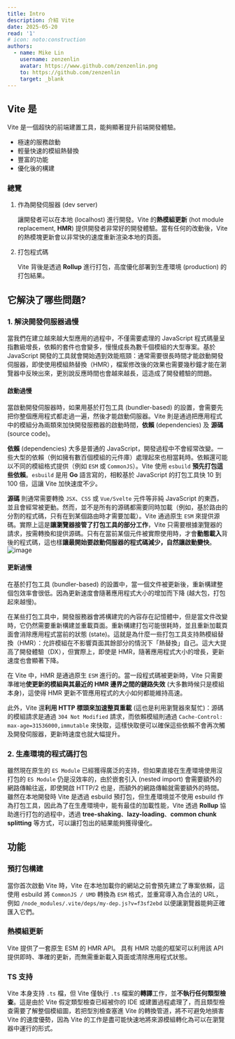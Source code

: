 ```yaml
---
title: Intro
description: 介紹 Vite
date: 2025-05-20
read: '1'
# icon: noto:construction
authors:
  - name: Mike Lin
    username: zenzenlin
    avatar: https://www.github.com/zenzenlin.png
    to: https://github.com/zenzenlin
    target: _blank
---
```


## Vite 是

Vite 是一個超快的前端建置工具，能夠顯著提升前端開發體驗。

- 極速的服務啟動
- 輕量快速的模組熱替換
- 豐富的功能
- 優化後的構建

### 總覽

1. 作為開發伺服器 (dev server)

    讓開發者可以在本地 (localhost) 進行開發。Vite 的**熱模組更新** (hot module replacement, **HMR**) 提供開發者非常好的開發體驗。當有任何的改動後，Vite 的熱模塊更新會以非常快的速度重新渲染本地的頁面。

2. 打包程式碼

    Vite 背後是透過 **Rollup** 進行打包，高度優化部署到生產環境 (production) 的打包結果。

## 它解決了哪些問題?

### 1. 解決開發伺服器過慢

  當我們在建立越來越大型應用的過程中，不僅需要處理的 JavaScript 程式碼量呈指數級增長，依賴的套件也會變多，慢慢成長為數千個模組的大型專案。基於 JavaScript 開發的工具就會開始遇到效能瓶頸：通常需要很長時間才能啟動開發伺服器，即使使用模組熱替換（HMR），檔案修改後的效果也需要幾秒鐘才能在瀏覽器中反映出來，更別說反應時間也會越來越長，這造成了開發體驗的問題。

#### 啟動過慢

  當啟動開發伺服器時，如果用基於打包工具 (bundler-based) 的設置，會需要先把你整個應用程式都走過一遍，然後才能啟動伺服器。Vite 則是通過把應用程式中的模組分為兩類來加快開發服務器的啟動時間，**依賴** (dependencies) 及 **源碼** (source code)。

  **依賴** (dependencies) 大多是普通的 JavaScript，開發過程中不會經常改變。一些大型的依賴（例如擁有數百個模組的元件庫）處理起來也相當耗時。依賴還可能以不同的模組格式提供（例如 `ESM` 或 `CommonJS`）。Vite 使用 `esbuild` **預先打包這些依賴**。`esbuild` 是用 **Go** 語言寫的，相較基於 JavaScript 的打包工具快 10 到 100 倍，這讓 Vite 加快速度不少。

  **源碼** 則通常需要轉換 `JSX`、`CSS` 或 `Vue/Svelte` 元件等非純 JavaScript 的東西，並且會經常被更動。然而，並不是所有的源碼都需要同時加載（例如，基於路由的分割的程式碼，只有在到某個路由時才需要加載）。Vite 通過原生 `ESM` 來提供源碼。實際上這是**讓瀏覽器接管了打包工具的部分工作**，Vite 只需要根據瀏覽器的請求，按需轉換和提供源碼。只有在當前某個元件被實際使用時，才會**動態載入**背後的程式碼，這也樣**讓最開始要啟動伺服器的程式碼減少，自然讓啟動變快**。
  ![image](https://miro.medium.com/v2/resize:fit:1400/1*X621Pa0TtzX-lxMdOMrv5g.png)

#### 更新過慢

  在基於打包工具 (bundler-based) 的設置中，當一個文件被更新後，重新構建整個包效率會很低。因為更新速度會隨著應用程式大小的增加而下降 (越大包，打包起來越慢)。

  在某些打包工具中，開發服務器會將構建完的內容存在記憶體中，但是當文件改變時，它仍然需要重新構建並重載頁面。重新構建打包可能很耗時，並且重新加載頁面會消除應用程式當前的狀態 (state)。這就是為什麼一些打包工具支持熱模組替換（HMR）：允許模組在不影響頁面其餘部分的情況下「熱替換」自己。這大大提高了開發體驗（DX），但實際上，即使是 HMR，隨著應用程式大小的增長，更新速度也會顯著下降。

  在 Vite 中，HMR 是通過原生 `ESM` 進行的。當一段程式碼被更新時，Vite 只需要準確地**使更新的模組與其最近的 HMR 邊界之間的鏈路失效** (大多數時候只是模組本身)，這使得 HMR 更新不管應用程式的大小如何都能維持高速。

  此外，Vite 還**利用 HTTP 標頭來加速整頁重載** (這也是利用瀏覽器來幫忙)：源碼的模組請求是通過 `304 Not Modified` 請求，而依賴模組則通過 `Cache-Control: max-age=31536000,immutable` 來快取，這樣快取便可以確保這些依賴不會再次觸及開發伺服器，更新時速度也就大幅提升。

### 2. 生產環境的程式碼打包

  雖然現在原生的 `ES Module` 已經獲得廣泛的支持，但如果直接在生產環境使用沒打包的 `ES Module` 仍是沒效率的，由於嵌套引入 (nested import) 會需要額外的網路傳輸往返，即使開啟 HTTP/2 也是，而額外的網路傳輸就需要額外的時間。雖然在本地開發時 Vite 是透過 esbuild 預打包，但生產環境並不使用 esbuild 作為打包工具，因此為了在生產環境中，能有最佳的加載性能，Vite 透過 **Rollup** 協助進行打包的過程中，透過 **tree-shaking**、**lazy-loading**、**common chunk splitting** 等方式，可以讓打包出的結果能夠獲得優化。

## 功能

### 預打包構建

當你首次啟動 Vite 時，Vite 在本地加載你的網站之前會預先建立了專案依賴，這使用 esbuild 將 `CommonJS / UMD` 轉換為 `ESM` 格式，並重寫導入為合法的 URL，例如 `/node_modules/.vite/deps/my-dep.js?v=f3sf2ebd` 以便讓瀏覽器能夠正確匯入它們。

### 熱模組更新

Vite 提供了一套原生 ESM 的 HMR API。 具有 HMR 功能的框架可以利用該 API 提供即時、準確的更新，而無需重新載入頁面或清除應用程式狀態。

### TS 支持

Vite 本身支持 `.ts` 檔，但 Vite 僅執行 `.ts` 檔案的**轉譯**工作，並**不執行任何類型檢查**。這是由於 Vite 假定類型檢查已經被你的 IDE 或建置過程處理了，而且類型檢查需要了解整個模組圖，若把型別檢查塞進 Vite 的轉換管道，將不可避免地損害 Vite 的速度優勢，因為 Vite 的工作是盡可能快速地將來源模組轉化為可以在瀏覽器中運行的形式。

